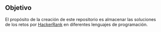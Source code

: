 ## Objetivo
El propósito de la creación de este repositorio es almacenar las soluciones de los retos por [HackerRank](https://www.hackerrank.com/) en diferentes lenguajes de programación.
